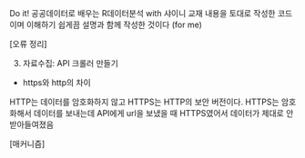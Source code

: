 Do it! 공공데이터로 배우는 R데이터분석 with 샤이니 교재 내용을 토대로 작성한 코드이며 이해하기 쉽게끔 설명과 함께 작성한 것이다 (for me)


[오류 정리]

03. 자료수집: API 크롤러 만들기
- https와 http의 차이

HTTP는 데이터를 암호화하지 않고 HTTPS는 HTTP의 보안 버전이다.
HTTPS는 암호화해서 데이터를 보내는데 API에게 url을 보냈을 때 HTTPS였어서 데이터가 제대로 안받아들여졌음


[매커니즘]
